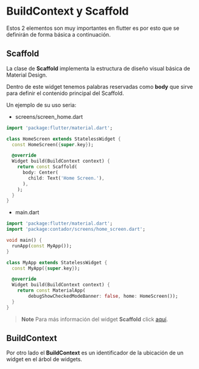 # BuildContext y Scaffold

Estos 2 elementos son muy importantes en flutter es por esto que se definirán de forma básica a continuación.

## Scaffold

La clase de **Scaffold** implementa la estructura de diseño visual básica de Material Design.

Dentro de este widget tenemos palabras reservadas como **body** que sirve para definir el contenido principal del Scaffold.

Un ejemplo de su uso seria:

* screens/screen_home.dart

```dart
import 'package:flutter/material.dart';

class HomeScreen extends StatelessWidget {
  const HomeScreen({super.key});

  @override
  Widget build(BuildContext context) {
    return const Scaffold(
      body: Center(
        child: Text('Home Screen.'),
      ),
    );
  }
}
```

* main.dart

```dart
import 'package:flutter/material.dart';
import 'package:contador/screens/home_screen.dart';

void main() {
  runApp(const MyApp());
}

class MyApp extends StatelessWidget {
  const MyApp({super.key});

  @override
  Widget build(BuildContext context) {
    return const MaterialApp(
        debugShowCheckedModeBanner: false, home: HomeScreen());
  }
}
```

> **Note** Para más información del widget **Scaffold** click [aquí](https://api.flutter.dev/flutter/material/Scaffold-class.html).



## BuildContext

Por otro lado el **BuildContext** es un identificador de la ubicación de un widget en el árbol de widgets.